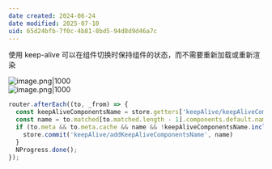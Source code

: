 ```yaml
---
date created: 2024-06-24
date modified: 2025-07-10
uid: 65d24bfb-7f0c-4b81-8bd5-94d8d9d46a7c
---
```


使用 keep-alive 可以在组件切换时保持组件的状态，而不需要重新加载或重新渲染

![image.png|1000](https://imagehosting4picgo.oss-cn-beijing.aliyuncs.com/imagehosting/fix-dir%2Fpicgo%2Fpicgo-clipboard-images%2F2024%2F06%2F24%2F22-29-34-ca5f616bed31a9f48c106d7b8bdb68cf-20240624222934-1b92e6.png)  
![image.png|1000](https://imagehosting4picgo.oss-cn-beijing.aliyuncs.com/imagehosting/fix-dir%2Fpicgo%2Fpicgo-clipboard-images%2F2024%2F06%2F24%2F22-30-00-fc28a54677421af1fc39b0ca6a5cc042-20240624222958-27fc55.png)

```js
router.afterEach((to, _from) => {  
  const keepAliveComponentsName = store.getters['keepAlive/keepAliveComponentsName'] || []  
  const name = to.matched[to.matched.length - 1].components.default.name  
  if (to.meta && to.meta.cache && name && !keepAliveComponentsName.includes(name)) {  
    store.commit('keepAlive/addKeepAliveComponentsName', name)  
  }  
  NProgress.done();  
});
```
